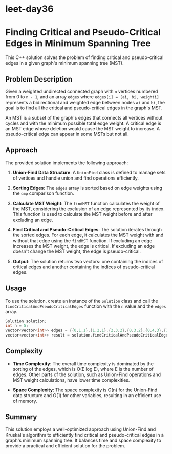 # leet-day36

# Finding Critical and Pseudo-Critical Edges in Minimum Spanning Tree

This C++ solution solves the problem of finding critical and pseudo-critical edges in a given graph's minimum spanning tree (MST).

## Problem Description

Given a weighted undirected connected graph with `n` vertices numbered from 0 to `n - 1`, and an array `edges` where `edges[i] = [ai, bi, weighti]` represents a bidirectional and weighted edge between nodes `ai` and `bi`, the goal is to find all the critical and pseudo-critical edges in the graph's MST.

An MST is a subset of the graph's edges that connects all vertices without cycles and with the minimum possible total edge weight. A critical edge is an MST edge whose deletion would cause the MST weight to increase. A pseudo-critical edge can appear in some MSTs but not all.

## Approach

The provided solution implements the following approach:

1. **Union-Find Data Structure**: A `UnionFind` class is defined to manage sets of vertices and handle union and find operations efficiently.

2. **Sorting Edges**: The `edges` array is sorted based on edge weights using the `cmp` comparison function.

3. **Calculate MST Weight**: The `findMST` function calculates the weight of the MST, considering the exclusion of an edge represented by its index. This function is used to calculate the MST weight before and after excluding an edge.

4. **Find Critical and Pseudo-Critical Edges**: The solution iterates through the sorted edges. For each edge, it calculates the MST weight with and without that edge using the `findMST` function. If excluding an edge increases the MST weight, the edge is critical. If excluding an edge doesn't change the MST weight, the edge is pseudo-critical.

5. **Output**: The solution returns two vectors: one containing the indices of critical edges and another containing the indices of pseudo-critical edges.

## Usage

To use the solution, create an instance of the `Solution` class and call the `findCriticalAndPseudoCriticalEdges` function with the `n` value and the `edges` array.

```cpp
Solution solution;
int n = 5;
vector<vector<int>> edges = {{0,1,1},{1,2,1},{2,3,2},{0,3,2},{0,4,3},{3,4,3},{1,4,6}};
vector<vector<int>> result = solution.findCriticalAndPseudoCriticalEdges(n, edges);
```

## Complexity

- **Time Complexity**: The overall time complexity is dominated by the sorting of the edges, which is O(E log E), where E is the number of edges. Other parts of the solution, such as Union-Find operations and MST weight calculations, have lower time complexities.

- **Space Complexity**: The space complexity is O(n) for the Union-Find data structure and O(1) for other variables, resulting in an efficient use of memory.

## Summary

This solution employs a well-optimized approach using Union-Find and Kruskal's algorithm to efficiently find critical and pseudo-critical edges in a graph's minimum spanning tree. It balances time and space complexity to provide a practical and efficient solution for the problem.
